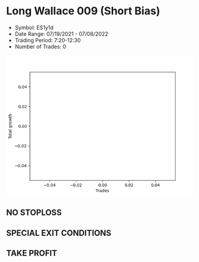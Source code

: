 # Long Wallace 009 (Short Bias)
- Symbol: ES1y1d
- Date Range: 07/19/2021 - 07/08/2022
- Trading Period: 7:20-12:30
- Number of Trades: 0

![Plot](LongWallace009ES1y1d(ShortBias).png)
## NO STOPLOSS









## SPECIAL EXIT CONDITIONS 


## TAKE PROFIT









